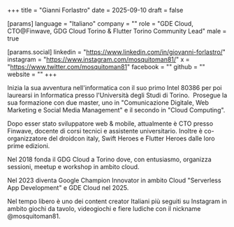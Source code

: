 +++
title = "Gianni Forlastro"
date = 2025-09-10
draft = false

[params]
language = "Italiano"
company = ""
role = "GDE Cloud, CTO@Finwave, GDG Cloud Torino & Flutter Torino Community Lead"
male = true

[params.social]
linkedin = "https://www.linkedin.com/in/giovanni-forlastro/"
instagram = "https://www.instagram.com/mosquitoman81/"
x = "https://www.twitter.com/mosquitoman81"
facebook = ""
github = ""
website = ""
+++

Inizia la sua avventura nell'informatica con il suo primo Intel 80386 per poi laurearsi in Informatica presso l'Università degli Studi di Torino. 
Prosegue la sua formazione con due master, uno in "Comunicazione Digitale, Web Marketing e Social Media Management" e il secondo in "Cloud Computing". 

Dopo esser stato sviluppatore web & mobile, attualmente è CTO presso Finwave, docente di corsi tecnici e assistente universitario.
Inoltre è co-organizzatore del droidcon italy, Swift Heroes e Flutter Heroes dalle loro prime edizioni. 

Nel 2018 fonda il GDG Cloud a Torino dove, con entusiasmo, organizza sessioni, meetup e workshop in ambito cloud. 

Nel 2023 diventa Google Champion Innovator in ambito Cloud "Serverless App Development" e GDE Cloud nel 2025.

Nel tempo libero è uno dei content creator Italiani più seguiti su Instagram in ambito giochi da tavolo, videogiochi e fiere ludiche con il nickname @mosquitoman81.
